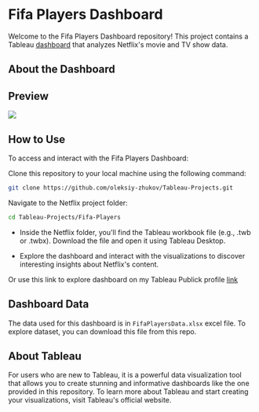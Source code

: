 # Fifa Players Dashboard
Welcome to the Fifa Players Dashboard repository! This project contains a Tableau [dashboard](https://public.tableau.com/shared/S9Y78ZNF7?:display_count=n&:origin=viz_share_link) that analyzes Netflix's movie and TV show data.

## About the Dashboard


## Preview
<img src="https://github.com/Oleksiy-Zhukov/Tableau-Projects/assets/75014961/bcd7eac5-1e6b-43cb-84ea-883f4b27ae50">


## How to Use

To access and interact with the Fifa Players Dashboard:

Clone this repository to your local machine using the following command:

  ```bash
  git clone https://github.com/oleksiy-zhukov/Tableau-Projects.git
  ```
Navigate to the Netflix project folder:

  ```bash
  cd Tableau-Projects/Fifa-Players

  ```
  * Inside the Netflix folder, you'll find the Tableau workbook file (e.g., .twb or .twbx). Download the file and open it using Tableau Desktop.

  * Explore the dashboard and interact with the visualizations to discover interesting insights about Netflix's content.

Or use this link to explore dashboard on my Tableau Publick profile [link](https://public.tableau.com/shared/S9Y78ZNF7?:display_count=n&:origin=viz_share_link)

## Dashboard Data
The data used for this dashboard is in `FifaPlayersData.xlsx` excel file. To explore dataset, you can download this file from this repo. 

## About Tableau
For users who are new to Tableau, it is a powerful data visualization tool that allows you to create stunning and informative dashboards like the one provided in this repository. To learn more about Tableau and start creating your visualizations, visit Tableau's official website.
